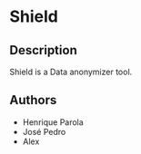 # Shield 

## Description 

Shield is a Data anonymizer tool.




## Authors

* Henrique Parola
* José Pedro
* Alex